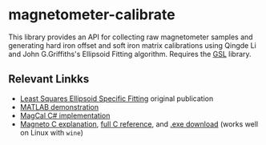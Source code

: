 # magnetometer-calibrate

This library provides an API for collecting raw magnetometer samples and generating hard iron offset and soft iron matrix calibrations using Qingde Li and John G.Griffiths's Ellipsoid Fitting algorithm. Requires the [GSL](https://www.gnu.org/software/gsl/) library.

## Relevant Linkks

* [Least Squares Ellipsoid Specific Fitting](https://www.researchgate.net/profile/Qingde-Li/publication/4070857_Least_squares_ellipsoid_specific_fitting/links/565c4e3e08aefe619b252553/Least-squares-ellipsoid-specific-fitting.pdf) original publication
* [MATLAB demonstration](https://www.mathworks.com/matlabcentral/fileexchange/23377-ellipsoid-fitting)
* [MagCal C# implementation](https://github.com/hightower70/MagCal/blob/master/Program.cs)
* [Magneto C explanation](https://sites.google.com/view/sailboatinstruments1/d-implementation), [full C reference](https://sites.google.com/view/sailboatinstruments1/g-c-language-implementation), and [.exe download](https://sites.google.com/view/sailboatinstruments1/a-download-magneto-v1-2) (works well on Linux with `wine`)
